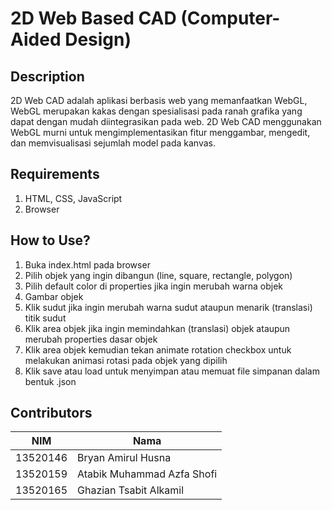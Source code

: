 # 2D Web Based CAD (Computer-Aided Design)

## Description

2D Web CAD adalah aplikasi berbasis web yang memanfaatkan WebGL, WebGL merupakan kakas dengan spesialisasi pada ranah grafika yang dapat dengan mudah diintegrasikan pada web. 2D Web CAD menggunakan WebGL murni untuk mengimplementasikan fitur menggambar, mengedit, dan memvisualisasi sejumlah model pada kanvas.

## Requirements

1. HTML, CSS, JavaScript
2. Browser

## How to Use?

1. Buka index.html pada browser
2. Pilih objek yang ingin dibangun (line, square, rectangle, polygon)
3. Pilih default color di properties jika ingin merubah warna objek 
4. Gambar objek
5. Klik sudut jika ingin merubah warna sudut ataupun menarik (translasi) titik sudut
6. Klik area objek jika ingin memindahkan (translasi) objek ataupun merubah properties dasar objek
7. Klik area objek kemudian tekan animate rotation checkbox untuk melakukan animasi rotasi pada objek yang dipilih
8. Klik save atau load untuk menyimpan atau memuat file simpanan dalam bentuk .json

## Contributors

| NIM      | Nama                       |
| -------- | -------------------------- |
| 13520146 | Bryan Amirul Husna         |
| 13520159 | Atabik Muhammad Azfa Shofi |
| 13520165 | Ghazian Tsabit Alkamil     |
